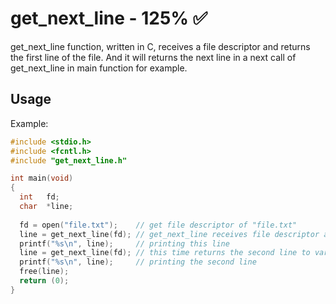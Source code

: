 # get_next_line - 125% ✅
get_next_line function, written in C, receives a file descriptor and returns the first line of the file. And it will returns the next line in a next call of get_next_line in main function for example.

## Usage
Example:
```c
#include <stdio.h>
#include <fcntl.h>
#include "get_next_line.h"

int main(void)
{
  int   fd;
  char  *line;
  
  fd = open("file.txt");    // get file descriptor of "file.txt"
  line = get_next_line(fd); // get_next_line receives file descriptor and returns the first line to variable line
  printf("%s\n", line);     // printing this line
  line = get_next_line(fd); // this time returns the second line to variable line
  printf("%s\n", line);     // printing the second line
  free(line);
  return (0);
}
```
